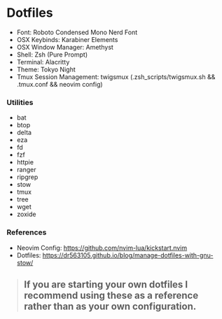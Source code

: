 # Dotfiles
- Font: Roboto Condensed Mono Nerd Font
- OSX Keybinds: Karabiner Elements
- OSX Window Manager: Amethyst
- Shell: Zsh (Pure Prompt)
- Terminal: Alacritty
- Theme: Tokyo Night
- Tmux Session Management: twigsmux (.zsh_scripts/twigsmux.sh && .tmux.conf && neovim config)

### Utilities
- bat
- btop
- delta
- eza
- fd
- fzf
- httpie
- ranger
- ripgrep
- stow
- tmux
- tree
- wget
- zoxide

### References
- Neovim Config: https://github.com/nvim-lua/kickstart.nvim
- Dotfiles: https://dr563105.github.io/blog/manage-dotfiles-with-gnu-stow/

> ## If you are starting your own dotfiles I recommend using these as a reference rather than as your own configuration.
